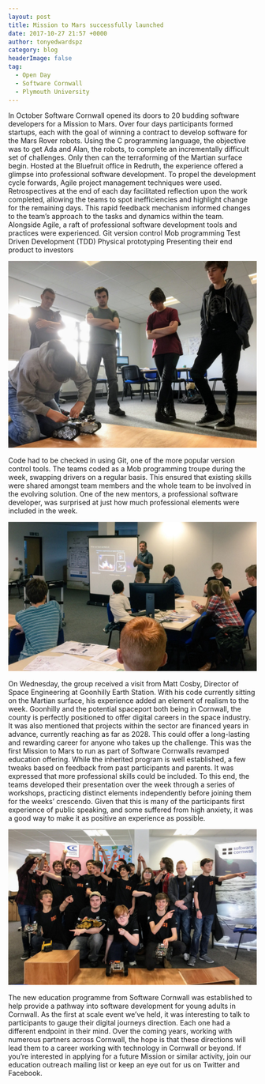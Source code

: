 ```yaml
---
layout: post
title: Mission to Mars successfully launched
date: 2017-10-27 21:57 +0000
author: tonyedwardspz
category: blog
headerImage: false
tag:
  - Open Day
  - Software Cornwall
  - Plymouth University
---
```


In October Software Cornwall opened its doors to 20 budding software developers for a Mission to Mars. Over four days participants formed startups, each with the goal of winning a contract to develop software for the Mars Rover robots. Using the C programming language, the objective was to get Ada and Alan, the robots, to complete an incrementally difficult set of challenges. Only then can the terraforming of the Martian surface begin.
Hosted at the Bluefruit office in Redruth, the experience offered a glimpse into professional software development. To propel the development cycle forwards, Agile project management techniques were used. Retrospectives at the end of each day facilitated reflection upon the work completed, allowing the teams to spot inefficiencies and highlight change for the remaining days. This rapid feedback mechanism informed changes to the team’s approach to the tasks and dynamics within the team.
Alongside Agile, a raft of professional software development tools and practices were experienced.
Git version control
Mob programming
Test Driven Development (TDD)
Physical prototyping
Presenting their end product to investors

![Team Indeciders test their code on the rover robots](/assets/images/import/2017/09/m2m-2.jpeg)

Code had to be checked in using Git, one of the more popular version control tools. The teams coded as a Mob programming troupe during the week, swapping drivers on a regular basis. This ensured that existing skills were shared amongst team members and the whole team to be involved in the evolving solution. One of the new mentors, a professional software developer, was surprised at just how much professional elements were included in the week.

![Matt Cosby from Goonhilly discusses areospace opportunities in Cornwall](/assets/images/import/2017/09/m2m-3.jpeg)

On Wednesday, the group received a visit from Matt Cosby, Director of Space Engineering at Goonhilly Earth Station. With his code currently sitting on the Martian surface, his experience added an element of realism to the week. Goonhilly and the potential spaceport both being in Cornwall, the county is perfectly positioned to offer digital careers in the space industry. It was also mentioned that projects within the sector are financed years in advance, currently reaching as far as 2028. This could offer a long-lasting and rewarding career for anyone who takes up the challenge.
This was the first Mission to Mars to run as part of Software Cornwalls revamped education offering. While the inherited program is well established, a few tweaks based on feedback from past participants and parents. It was expressed that more professional skills could be included. To this end, the teams developed their presentation over the week through a series of workshops, practicing distinct elements independently before joining them for the weeks’ crescendo. Given that this is many of the participants first experience of public speaking, and some suffered from high anxiety, it was a good way to make it as positive an experience as possible.

![The participants point out the direction they're heading in](/assets/images/import/2017/09/m2m-1.jpeg)

The new education programme from Software Cornwall was established to help provide a pathway into software development for young adults in Cornwall. As the first at scale event we’ve held, it was interesting to talk to participants to gauge their digital journeys direction. Each one had a different endpoint in their mind. Over the coming years, working with numerous partners across Cornwall, the hope is that these directions will lead them to a career working with technology in Cornwall or beyond.
If you’re interested in applying for a future Mission or similar activity, join our education outreach mailing list or keep an eye out for us on Twitter and Facebook.
